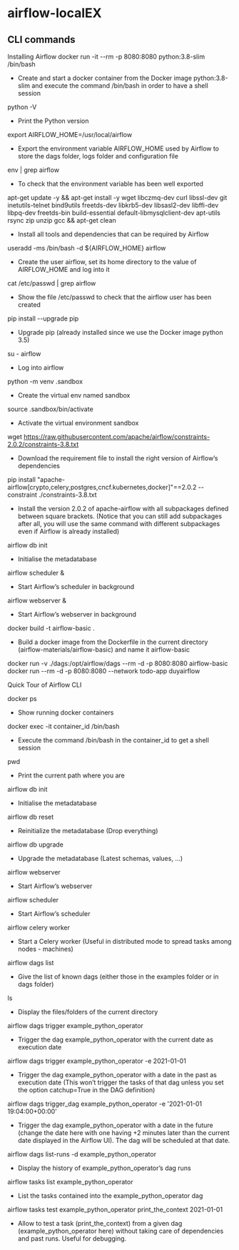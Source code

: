 # airflow-localEX

## CLI commands
Installing Airflow
docker run -it --rm -p 8080:8080 python:3.8-slim /bin/bash
* Create and start a docker container from the Docker image python:3.8-slim and execute the command /bin/bash in order to have a shell session


python -V
* Print the Python version


export AIRFLOW_HOME=/usr/local/airflow
* Export the environment variable AIRFLOW_HOME used by Airflow to store the dags folder, logs folder and configuration file


env | grep airflow
* To check that the environment variable has been well exported


apt-get update -y && apt-get install -y wget libczmq-dev curl libssl-dev git inetutils-telnet bind9utils freetds-dev libkrb5-dev libsasl2-dev libffi-dev libpq-dev freetds-bin build-essential default-libmysqlclient-dev apt-utils rsync zip unzip gcc && apt-get clean
* Install all tools and dependencies that can be required by Airflow


useradd -ms /bin/bash -d ${AIRFLOW_HOME} airflow
* Create the user airflow, set its home directory to the value of AIRFLOW_HOME and log into it


cat /etc/passwd | grep airflow
* Show the file /etc/passwd to check that the airflow user has been created


pip install --upgrade pip
* Upgrade pip (already installed since we use the Docker image python 3.5)


su - airflow
* Log into airflow


python -m venv .sandbox
* Create the virtual env named sandbox


source .sandbox/bin/activate
* Activate the virtual environment sandbox


wget https://raw.githubusercontent.com/apache/airflow/constraints-2.0.2/constraints-3.8.txt
* Download the requirement file to install the right version of Airflow’s dependencies 


pip install "apache-airflow[crypto,celery,postgres,cncf.kubernetes,docker]"==2.0.2 --constraint ./constraints-3.8.txt


* Install the version 2.0.2 of apache-airflow with all subpackages defined between square brackets. (Notice that you can still add subpackages after all, you will use the same command with different subpackages even if Airflow is already installed)


airflow db init
* Initialise the metadatabase


airflow scheduler &
* Start Airflow’s scheduler in background


airflow webserver &
* Start Airflow’s webserver in background


docker build -t airflow-basic .
* Build a docker image from the Dockerfile in the current directory (airflow-materials/airflow-basic)  and name it airflow-basic

docker run -v ./dags:/opt/airflow/dags --rm -d -p 8080:8080 airflow-basic
docker run --rm -d -p 8080:8080 --network todo-app duyairflow

Quick Tour of Airflow CLI


docker ps
* Show running docker containers


docker exec -it container_id /bin/bash
* Execute the command /bin/bash in the container_id to get a shell session


pwd
* Print the current path where you are


airflow db init
* Initialise the metadatabase


airflow db reset
* Reinitialize the metadatabase (Drop everything)


airflow db upgrade
* Upgrade the metadatabase (Latest schemas, values, ...)


airflow webserver
* Start Airflow’s webserver


airflow scheduler
* Start Airflow’s scheduler


airflow celery worker
* Start a Celery worker (Useful in distributed mode to spread tasks among nodes - machines)


airflow dags list
* Give the list of known dags (either those in the examples folder or in dags folder)


ls
* Display the files/folders of the current directory 


airflow dags trigger example_python_operator
* Trigger the dag example_python_operator with the current date as execution date


airflow dags trigger example_python_operator -e 2021-01-01
* Trigger the dag example_python_operator with a date in the past as execution date (This won’t trigger the tasks of that dag unless you set the option catchup=True in the DAG definition)


airflow dags trigger_dag example_python_operator -e '2021-01-01 19:04:00+00:00'
* Trigger the dag example_python_operator with a date in the future (change the date here with one having +2 minutes later than the current date displayed in the Airflow UI). The dag will be scheduled at that date.


airflow dags list-runs -d example_python_operator
* Display the history of example_python_operator’s dag runs


airflow tasks list example_python_operator
* List the tasks contained into the example_python_operator dag


airflow tasks test example_python_operator print_the_context 2021-01-01
* Allow to test a task (print_the_context) from a given dag (example_python_operator here) without taking care of dependencies and past runs. Useful for debugging.
